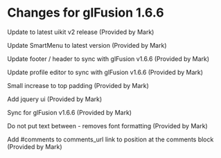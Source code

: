 # Changes for glFusion 1.6.6

Update to latest uikit v2 release (Provided by Mark)

Update SmartMenu to latest version (Provided by Mark)

Update footer / header to sync with glFusion v1.6.6 (Provided by Mark)

Update profile editor to sync with glFusion v1.6.6 (Provided by Mark)

Small increase to top padding (Provided by Mark)

Add jquery ui (Provided by Mark)

Sync for glFusion v1.6.6 (Provided by Mark)

Do not put text between <i></i> - removes font formatting (Provided by Mark)

Add #comments to comments_url link to position at the comments block (Provided by Mark)
